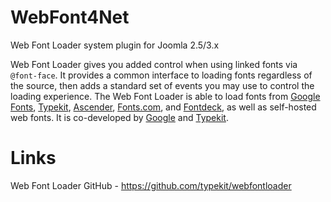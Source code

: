WebFont4Net
===========

Web Font Loader system plugin for Joomla 2.5/3.x

Web Font Loader gives you added control when using linked fonts via <code>@font-face</code>. It provides a common interface to loading fonts regardless of the source, then adds a standard set of events you may use to control the loading experience. The Web Font Loader is able to load fonts from <a href="http://www.google.com/fonts/">Google Fonts</a>, <a href="http://www.typekit.com/">Typekit</a>, <a href="http://www.ascenderfonts.com/webfonts/">Ascender</a>, <a href="http://www.fonts.com/">Fonts.com</a>, and <a href="http://fontdeck.com/">Fontdeck</a>, as well as self-hosted web fonts. It is co-developed by <a href="http://www.google.com/">Google</a> and <a href="http://www.typekit.com">Typekit</a>.

Links
===========
Web Font Loader GitHub - https://github.com/typekit/webfontloader
